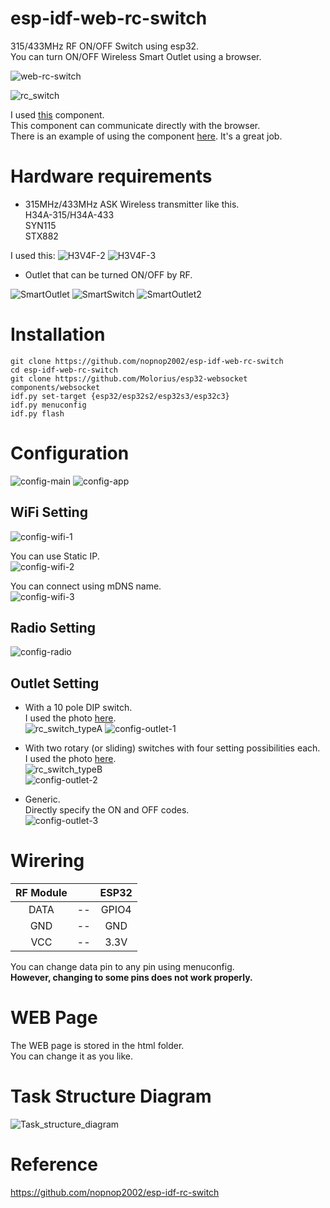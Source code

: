 # esp-idf-web-rc-switch
315/433MHz RF ON/OFF Switch using esp32.   
You can turn ON/OFF Wireless Smart Outlet using a browser.   

![web-rc-switch](https://user-images.githubusercontent.com/6020549/140236843-fffad16b-087e-4785-8f26-f8f8bf7c8f12.JPG)

![rc_switch](https://user-images.githubusercontent.com/6020549/172749601-bc45feec-fd0d-484b-a489-9f15698289b7.JPG)


I used [this](https://github.com/Molorius/esp32-websocket) component.   
This component can communicate directly with the browser.   
There is an example of using the component [here](https://github.com/Molorius/ESP32-Examples).
It's a great job.   


# Hardware requirements
- 315MHz/433MHz ASK Wireless transmitter like this.   
H34A-315/H34A-433   
SYN115   
STX882   

I used this:
![H3V4F-2](https://user-images.githubusercontent.com/6020549/125154180-c36bdc00-e193-11eb-9e89-5934c2db7fae.JPG)
![H3V4F-3](https://user-images.githubusercontent.com/6020549/125154246-0ded5880-e194-11eb-974b-03232166ab12.JPG)


- Outlet that can be turned ON/OFF by RF.   

![SmartOutlet](https://user-images.githubusercontent.com/6020549/172750850-bdc786a4-680f-4bd0-a75b-832a333970b4.jpg)
![SmartSwitch](https://user-images.githubusercontent.com/6020549/172750746-a4de0c1d-cf3c-4429-821f-b4cb60a63bee.jpg)
![SmartOutlet2](https://user-images.githubusercontent.com/6020549/172752260-f553fa56-0d60-4bcb-837d-2f035b7d9c79.jpeg)

# Installation
```
git clone https://github.com/nopnop2002/esp-idf-web-rc-switch
cd esp-idf-web-rc-switch
git clone https://github.com/Molorius/esp32-websocket components/websocket
idf.py set-target {esp32/esp32s2/esp32s3/esp32c3}
idf.py menuconfig
idf.py flash
```


# Configuration
![config-main](https://user-images.githubusercontent.com/6020549/140235836-c6d87d67-77d2-4b4b-84e1-a01b9dc1a90e.jpg)
![config-app](https://user-images.githubusercontent.com/6020549/140235844-d6c62d54-dc12-4658-ac34-89074361a84d.jpg)

## WiFi Setting
![config-wifi-1](https://user-images.githubusercontent.com/6020549/140235869-423eb5db-5614-4d0a-9aa1-9f11cbc2ed39.jpg)

You can use Static IP.   
![config-wifi-2](https://user-images.githubusercontent.com/6020549/140235870-fa7c8c1c-901c-475a-844c-0828ee88cad8.jpg)

You can connect using mDNS name.   
![config-wifi-3](https://user-images.githubusercontent.com/6020549/140235866-2a3e692e-69b6-4767-b1c5-d16e59a74903.jpg)

## Radio Setting
![config-radio](https://user-images.githubusercontent.com/6020549/140235926-66f2f5d5-c3f9-460b-ad6b-c7cf9fd8b715.jpg)

## Outlet Setting

- With a 10 pole DIP switch.   
I used the photo [here](https://github.com/sui77/rc-switch/wiki/HowTo_OperateLowCostOutlets).   
![rc_switch_typeA](https://user-images.githubusercontent.com/6020549/140236080-2baa037b-e5db-49dc-8e8b-4d9bcba95491.png)
![config-outlet-1](https://user-images.githubusercontent.com/6020549/140235974-edb2354b-81af-4c63-a295-abea5ec4dd57.jpg)

- With two rotary (or sliding) switches with four setting possibilities each.   
I used the photo [here](https://github.com/sui77/rc-switch/wiki/HowTo_OperateLowCostOutlets).   
![rc_switch_typeB](https://user-images.githubusercontent.com/6020549/140236100-f40c300e-b632-460d-8e31-0d74db8d7b64.png)   
![config-outlet-2](https://user-images.githubusercontent.com/6020549/140235976-d145fd2d-79b3-406c-90fd-7b39677193f1.jpg)

- Generic.   
Directly specify the ON and OFF codes.   
![config-outlet-3](https://user-images.githubusercontent.com/6020549/140235972-0de0384e-aabc-463e-8223-6314d2283031.jpg)

# Wirering

|RF Module||ESP32|
|:-:|:-:|:-:|
|DATA|--|GPIO4|
|GND|--|GND|
|VCC|--|3.3V|

You can change data pin to any pin using menuconfig.   
__However, changing to some pins does not work properly.__


# WEB Page
The WEB page is stored in the html folder.   
You can change it as you like.   


# Task Structure Diagram
![Task_structure_diagram](https://user-images.githubusercontent.com/6020549/140486779-67b4fab3-224b-49b8-b670-0da60552dca7.JPG)


# Reference

https://github.com/nopnop2002/esp-idf-rc-switch
